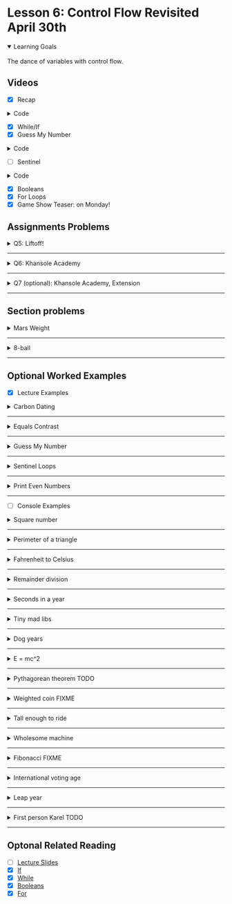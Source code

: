 # Lesson 6: Control Flow Revisited April 30th

<details open>
<summary>Learning Goals</summary>
<br />
The dance of variables with control flow.
</details>

 ## Videos

- [x] Recap

<details>
<summary>Code</summary>

`carbondate.py`
```python
K = -8266.64258429376


def main():
    calculate_age_single_sample():


def calculate_age_single_sample():
    # ask the user to enter the percent of c14 left in their sample
    pct_left = float(input(% of natural c14: ))
    # calc the age
    age = K + math.log(pct_left / 100)
    # print the result
    print("Sample is", str(age), "years old.")
```
</details>

- [x] While/If
- [x] Guess My Number

<details>
<summary>Code</summary>

`carbondate.py`
```python
import random


def main():
    secret_number = random.randint(1, 99)
    guess = int(input("Guess a number between 1 and 99..."))
    while guess != secret_number:
        if guess < secret_number:
            print("Too low")
        else:
            print("Too high")
        print("")
        guess = int(input("Guess a number between 1 and 99..."))
    print("Congrats! The number was:", str(secret_number))


if __name__ == '__main__':
    main()
```
</details>

- [ ] Sentinel

<details>
<summary>Code</summary>

`carbondate.py`
```python
def main():
    number = int(input("Enter a number, -1 to stop: "))
    tot = 0
    while number != -1:
        tot += number
        number = int(input("Enter a number, -1 to stop: "))
    print("Tot:", tot)


if __name__ == '__main__':
    main()
```
</details>


- [x] Booleans
- [x] For Loops
- [x] Game Show Teaser: on Monday!

## Assignments Problems

<details>
<summary>Q5: Liftoff!</summary>
<details open>
<summary>Description</summary>
🚀 countdown.
</details>
<details>
<summary>Code</summary>

`liftoff.py`
```python
"""
Prints out a spaceship launch sequence.
"""

NUM = 11


def main():
    for i in range(NUM):
        if i == 0:
            pass
        else:
            print(NUM - i)
    print("Liftoff!")


if __name__ == '__main__':
    main()
```
</details>

Or, infinitely better:

```python
"""
Prints out a spaceship launch sequence.
"""
def main():
    for i in range(10,0,-1):
        print(i)
    print("Liftoff!")

if __name__ == '__main__':
    main()
```
</details>
</details>
<hr />

<details>
<summary>Q6: Khansole Academy</summary>
<details open>
<summary>Description</summary>
This program is intended to help people to learn randomly generating two numbers, asking the user for the answer, checking for correctness, and informing a message to communicate if the user input is the right value.
</details>
<details>
<summary>Code</summary>

`khansole_academy.py`
```python
"""
Prints out a randomly generated addition problem
and checks if the user answers correctly.
"""

import random


def main():
    khansole_academy()


def khansole_academy():
    n1 = random.randint(0, 100)
    n2 = random.randint(0, 100)
    tot = n1 + n2

    question = "What is " + str(n1) + " + " + str(n2) + "? "
    print(question)
    answer = ''

    while True:
        try:
            answer = int(input())
            break
        except ValueError:
            print("Answer must be an integer")

    print("Your answer:", answer)

    if (answer == tot):
        print("Correct!")
    else:
        print("Incorrect. The expected answer is", tot)


if __name__ == '__main__':
    main()
```
</details>
</details>
<hr />

<details>
<summary>Q7 (optional): Khansole Academy, Extension</summary>
<details open>
<summary>Description</summary>
As the previous, in a loop.
</details>
<details>
<summary>Code</summary>

`khansole_academy.py`
```python
"""
TODO: Write a description here
"""

import random

NUM_CORRECT_IN_A_ROW = 3


def khansole_academy():
    num_of_correct_answers = 0

    while num_of_correct_answers < NUM_CORRECT_IN_A_ROW:
        n1 = create_random_number()
        n2 = create_random_number()
        tot = n1 + n2

        question = "What is " + str(n1) + " + " + str(n2) + "? "
        print(question)
        answer = ''

        while True:
            try:
                answer = int(input())
                break
            except ValueError:
                print("Answer must be an integer")

        print("Your answer:", answer)

        if (answer == tot):
            num_of_correct_answers += 1
            print("Correct!", num_of_correct_answers)
        else:
            print("Incorrect. The expected answer is", tot)
            num_of_correct_answers = 0

        if num_of_correct_answers == NUM_CORRECT_IN_A_ROW:
            print("Congratulations! ...")
            break


def create_random_number():
    return random.randint(0, 100)


def main():
    khansole_academy()


if __name__ == '__main__':
    main()
```
</details>
</details>
<hr />

## Section problems

<details>
<summary>Mars Weight</summary>
<details open>
<summary>Description</summary>
Last Monday, NASA made history with the first controlled flight on another planet. Its latest Mars Rover, Perseverance, has onboard a 50cm high helicopter called Ingenuity. On Sunday, Ingenuity made its <a href="https://www.nytimes.com/2021/04/25/science/mars-helicopter-nasa.html">third flight</a>, during which it flew faster and further than it had on any of its test flights on Earth. Interestingly, Ingenuity <a href="https://github.com/readme/nasa-ingenuity-helicopter">uses Python</a> for some of its flight modeling software!

When programming Ingenuity, one of the things that NASA engineers need to account for is the fact that due to the weaker gravity on Mars, an Earthling's weight on Mars is 37.8% of their weight on Earth. Write a Python program that prompts an Earthling to enter their weight on Earth and prints their calculated weight on Mars.
</details>
<details>
<summary>Code</summary>

`marsweight.py`
```python
"""
Prompts the user for a weight on Earth
and prints the equivalent weight on Mars.
"""


def main():
    # Fill this function out!
    # earthling_weight = float(input("What is your weight on Heart: "))
    # sigh... :)
    print("The equivalent on Mars:",
        float(input("Enter a weight on Earth: ")) * 0.378)


if __name__ == "__main__":
    main()
```
</details>
</details>
<hr />

<details>
<summary>8-ball</summary>
<details open>
<summary>Description</summary>
The idea behind an 8-ball is very simple. You ask it a yes or no question, and it tells you the answer. The catch is that the answer it chooses is randomly selected from a set of prefabricated responses.
</details>
<details>
<summary>Code</summary>

`8ball.py`
```python
"""
Simulates a magic eight ball.
Prompts the user to type a yes or no question and gives
a random answer from a set of prefabricated responses.
"""
import random


def main():
    answers = ["As I see it, yes.", "Ask again later."]

    while True:
        # question = input("Ask a yes or no question: ")
        # if question == "":
        if input("Ask a yes or no question: ") == "":
            break
        answer = random.randint(0, 1)
        print(answers[answer])


if __name__ == "__main__":
    main()
```
</details>
</details>
<hr />

## Optional Worked Examples

- [x] Lecture Examples

<details>
<summary>Carbon Dating</summary>
<details open>
<summary>Description</summary>
Write a program to calculate how old something is.

Input: what percent of c14 is remaining in the sample?

Output: age of the sample, in years
</details>
<details>
<summary>Code</summary>

`carbondate.py`
```python
import math

# The constant K in the half life formula
K = -8266.64258429376

def main():
    calculate_age_single_sample()

def calculate_age_single_sample():
    # Ask the user to enter the percent of c14 left in their sample
    pct_left = float(input("% of natural c14: "))
    # Calculate the age: https://en.wikipedia.org/wiki/Radiocarbon_dating
    age = K * math.log(pct_left / 100)
    # Print the result
    print("Sample is " + str(age) + " years old.")

if __name__ == '__main__':
    main()
```
</details>
</details>
<hr />

<details>
<summary>Equals Contrast</summary>
<details open>
<summary>Description</summary>
/shrug
</details>
<details>
<summary>Code</summary>

`.py`
```python

```
</details>
</details>
<hr />

<details>
<summary>Guess My Number</summary>
<details open>
<summary>Description</summary>
Guessing a number between 1 and 99.
</details>
<details>
<summary>Code</summary>

`guess_number.py`
```python
"""
Generates a random number between 1 and 99.
Has the user keep guessing until they figure out
what the number is. Tells the user after each guess
if their guess was too high or too low.
"""

import random

def main():
    secret_number = random.randint(1, 99)
    print("I am thinking of a number between 1 and 99...")
    guess = int(input("Enter a guess: "))
    # True if guess is not equal to secret number
    while guess != secret_number:
        # True if guess is less than secret number
        if guess < secret_number:
            print("Your guess is too low")
        else:
            print("Your guess is too high")
        print("") # an empty line
        guess = int(input("Enter a new guess: "))
    print("Congrats! The number was: " + str(secret_number))

if __name__ == '__main__':
    main()
```
</details>
</details>
<hr />

<details>
<summary>Sentinel Loops</summary>
<details open>
<summary>Description</summary>
When the user inputs `-1`, the world ends!
</details>
<details>
<summary>Code</summary>

`sentinel.py`
```python
"""
Asks the user for a number until they enter -1
Reports the total value of all the numbers at the end
"""


def main():
    number = int(input("Enter a number, -1 to stop: "))
    tot = 0
    while number != -1:
        tot += number
        number = int(input("Enter a number, -1 to stop: "))
    print("Tot:", tot)


if __name__ == '__main__':
    main()
```
</details>
</details>
<hr />

<details>
<summary>Print Even Numbers</summary>
<details open>
<summary>Description</summary>
Program to print the first 100 even numbers
</details>
<details>
<summary>Code</summary>

`print_even.py`
```python
"""
Example of using the index variable of a for loop
"""

def main():
    for i in range(100):
        # in a for loop, you have access to
        # a variable which knows how many times the loop
        # has completed
        print(i * 2)

if __name__ == '__main__':
    main()

```
</details>
</details>
<hr />

- [ ] Console Examples

<details>
<summary>Square number</summary>
<details open>
<summary>Description</summary>
Ask the user for a number and print its square (the product of the number times itself).

<div>
<p>$ python square.py</p>
<p>Type a number to see its square: 4</p>
<p>4.0 squared is 16.0</p>
</div>
</details>
<details>
<summary>Code</summary>

`square.py`
```python

def main():
    # incorrect, but...
    print(
        "squared is",
        pow(float(input("Type a number to see its square: ")), 2)
    )


if __name__ == "__main__":
    main()
```
</details>
</details>
<hr />

<details>
<summary>Perimeter of a triangle</summary>
<details open>
<summary>Description</summary>
Prompt the user to enter the lengths of each side of a triangle and then calculate and print the perimeter of the triangle (the sum of all of the side lengths).
</details>
<details>
<summary>Code</summary>

`perimeter.py`
```python
sides = []


def main():
    ask_length_sides()


def ask_length_sides():
    for i in range(3):
        text = "What is the length of side " + str(i + 1) + "? "
        # print(sides)
        sides.append(float(input(text)))
    calc_perimeter(sides)


def calc_perimeter(sides):
    perimeter = 0
    for i in range(len(sides)):
        # print(sides[i])
        perimeter += sides[i]
    print("The perimeter of the triangle is", perimeter)


if __name__ == "__main__":
    main()
```
</details>
</details>
<hr />

<details>
<summary>Fahrenheit to Celsius</summary>
<details open>
<summary>Description</summary>
Write a program which prompts the user for a temperature in Fahrenheit (this can be a number with decimal places!) and outputs the temperature converted to Celsius.
</details>
<details>
<summary>Code</summary>

`f_to_c.py`
```python
def main():
    convert_F_to_C()


def convert_F_to_C():
    # degrees_celsius = (degrees_fahrenheit - 32) * 5/9
    f = float(input("Enter temperature in Fahrenheit: "))
    print("Temperature: ", f, "\bF =", format((f - 32) * 5 / 9, '.2f'), "\bC")


if __name__ == "__main__":
    main()
```
</details>
</details>
<hr />

<details>
<summary>Remainder division</summary>
<details open>
<summary>Description</summary>
Time to ask the user for two numbers, one at a time, and then print the result of dividing the first number by the second and also the remainder of the division.
</details>
<details>
<summary>Code</summary>

`remainder.py`
```python
def main():
    answer()


def answer():
    num1 = float(input("Please enter an integer to be divided: "))
    num2 = float(input("Please enter an integer to divide by: "))
    print("The result of this division is", int(num1 / num2), "with a remainder of", int(num1 % num2))


if __name__ == "__main__":
    main()
```
</details>
</details>
<hr />

<details>
<summary>Seconds in a year</summary>
<details open>
<summary>Description</summary>
Python will calculate the number of seconds in a year, and tell the user what the result is in a nice print statement with the use constants: there are 365 days in a year, 24 hours in a day, 60 minutes in an hour, and 60 seconds per minute.
</details>
<details>
<summary>Code</summary>

`seconds_per_year.py`
```python
DAYS_PER_YEAR = 365
HOURS_PER_DAY = 24
MINUTES_PER_HOUR = 60
SECONDS_PER_MINUTE = MINUTES_PER_HOUR


def main():
    calculate_seconds_per_year()


def calculate_seconds_per_year():
    seconds_per_year = DAYS_PER_YEAR *\
                        HOURS_PER_DAY *\
                        MINUTES_PER_HOUR *\
                        SECONDS_PER_MINUTE
    print(f"There are {seconds_per_year} per year.")


if __name__ == "__main__":
    main()
```
</details>
</details>
<hr />

<details>
<summary>Tiny mad libs</summary>
<details open>
<summary>Description</summary>
The program prompts the user for an adjective, then a noun, then a verb, and then prints a fun sentence with those words!
</details>
<details>
<summary>Code</summary>

`tiny_mad_libs.py`
```python
SENTENCE_START = "Code in Place is fun. I learned to program and used Python to make my " # adjective noun verb


def main():
    tiny_mad_lib()


def tiny_mad_lib():
    adjective = input("Please type an adjective and press enter. ")
    noun = input("Please type a noun and press enter. ")
    verb = input("Please type a verb and press enter. ")
    print(SENTENCE_START + adjective, noun, verb + "!")


if __name__ == "__main__":
    main()
```
</details>
</details>
<hr />

<details>
<summary>Dog years</summary>
<details open>
<summary>Description</summary>
This program asks an user to input an age in human years, and converts it to the equivalent age in dog years.
</details>
<details>
<summary>Code</summary>

`dog_years.py`
```python
"""
Dogs are man's best friend, but they have different lifespans than humans.
If you divide the average human lifespan by the average lifespan of a dog,
you can calculate the multiplier for converting an age in human years to an
age in dog years. The average lifespan of a human is 79 years and the average
lifespan of a dog is 11 years. So, 1 human year
is equal to 79/11 = 7.18 dog years. To convert, say,
3 human years to dog years,
you'd multiply 3 * 7.18 = 21.54 dog years.
That means, if your dog is 3 years old in human years,
they're past their teenage years in dog years!
"""

MULTIPLIER = 7.18


def main():
    calc_dog_age()


def calc_dog_age():
    human_age = float(input("Enter an age in human years: "))
    print(f"That's {human_age * MULTIPLIER} in dog years!")


if __name__ == "__main__":
    main()
```
</details>
</details>
<hr />

<details>
<summary>E = mc^2</summary>
<details open>
<summary>Description</summary>
Program that continually reads in mass from the user and then outputs the equivalent energy using Einstein's mass-energy equivalence formula (E stands for energy, m stands for mass, and C is the speed of light:

<quote>E = m⋅C2</quote>

Almost 100 years ago, Albert Einstein famously discovered that mass and energy are interchangeable and are related by the above equation. You should ask the user for mass (m) in kilograms and use a constant value for the speed of light -- C = 299792458 m/s.
</details>
<details>
<summary>Code</summary>

`emc2.py`
```python
C = 299792458  # m/s


def main():
    mass_to_energy()


def mass_to_energy():
    mass = float(input("Enter kilos of mass: "))
    print("e = m * C^2...")
    print(f"m = {mass} kg")
    print(f"C {C} m/s")
    print(mass * pow(C, 2), "joules of energy!")


if __name__ == "__main__":
    main()
```
</details>
</details>
<hr />

<details>
<summary>Pythagorean theorem TODO</summary>
<details open>
<summary>Description</summary>
On hold!
</details>
<details>
<summary>Code</summary>

`pythagorean.py`
```python

```
</details>
</details>
<hr />

<details>
<summary>Weighted coin FIXME</summary>
<details open>
<summary>Description</summary>
Write a program which will flip a weighted coin.

Coin flips are usually fair, but can be cheated -- a weighted coin is a coin where the probability of heads isn't 50%. Your code should use the random module to "flip" coin where the probability of heads is 70% and print the outcome (heads or tails).
</details>
<details>
<summary>Code</summary>

`weighted_coin.py`
```python
"""
🙈 Trying solution at: https://edstem.org/us/courses/11037/discussion/408746
It passes, example to study
"""


import random
import math

def main():
    countHeads = int(0)
    countTails = int(0)

    inputFlipCount = int(input("Input how many times you want to simulate a weighted coin: "))
    for i in range(inputFlipCount):
        flipCoin = random.randint(1,10)
        if flipCoin <= 7 :
            countHeads = countHeads+1
        else:
            countTails = countTails+1

    countHeadsPerc = float((countHeads/inputFlipCount)*100)
    countTailsPerc = float((countTails/inputFlipCount)*100)

    print("Results for " + str(inputFlipCount) + " coin flips:")
    print("Heads: " + str(countHeads) + " Probobility: " + str(trim(countHeadsPerc,2)) + "%")
    print("Tails: " + str(countTails) + " Probobility: " + str(trim(countTailsPerc,2)) + "%")

def trim(f, n):
    return math.floor(f * 10 ** n) / 10 ** n


if __name__ == "__main__":
    main()
```
</details>
</details>
<hr />

<details>
<summary>Tall enough to ride</summary>
<details open>
<summary>Description</summary>
Write a program which asks the user how tall they are and prints whether or not they're taller than a pre-specified minimum height.
</details>
<details>
<summary>Code</summary>

`tall_enough.py`
```python
MINIMUM_HEIGHT = 50


def main():
    find_if_tall_enough()


def find_if_tall_enough():
    ask_for_stature()
    # tall_enough(stature)


def ask_for_stature():
    # return float(input("How tall are you? "))

    # extension
    while True:
        try:
            stature = input("\nHow tall are you (enter a number or 'bye' to stop)? ")
            if stature == str("bye"):
                print("\nBye bye")
                break
            tall_enough(int(stature))
        except ValueError:
            print("\nPlease, enter a number or 'bye' to stop!")


def tall_enough(stature):
    if stature >= MINIMUM_HEIGHT:
        print("You're tall enough to ride!")
    else:
        print("\nSorry, you are not tall enough.\nTry again, you will be luckier ")


if __name__ == "__main__":
    main()
```
</details>
</details>
<hr />

<details>
<summary>Wholesome machine</summary>
<details open>
<summary>Description</summary>
Write a program which prompts the user to type an affirmation of your choice (we'll use "I am capable of doing anything I put my mind to.") until they type it correctly. Sometimes, especially in the midst of such uncertain times, we just need to be reminded that we are resilient, capable, and strong; this little Python program may be able to help!
</details>
<details>
<summary>Code</summary>

`wholesome.py`
```python
AFFIRMATION = "I am capable of doing anything I put my mind to."


def main():
    wholesome()


def wholesome():
    user_input = input("Please type the following affirmation: I am capable of doing anything I put my mind to. ")
    while user_input != AFFIRMATION:
        print("\nThat was not the affirmation.\n")
        user_input = input("Please type the following affirmation: I am capable of doing anything I put my mind to. ")
    print("That's right! :)")


if __name__ == "__main__":
    main()
```
</details>
</details>
<hr />

<details>
<summary>Fibonacci FIXME</summary>
<details open>
<summary>Description</summary>
Write a program to print terms in the Fibonacci sequence up to a maximum value.

In the 13th century, the Italian mathematician Leonardo Fibonacci, as a way to explain the geometric growth of a population of rabbits, devised a mathematical sequence that now bears his name. The first two terms in this sequence, Fib(0) and Fib(1), are 0 and 1, and every subsequent term is the sum of the preceding two. Thus, the first several terms in the Fibonacci sequence look like this:

Fib(0) = 0
Fib(1) = 1
Fib(2) = 1 (0 + 1)
Fib(3) = 2 (1 + 1)
Fib(4) = 3 (1 + 2)
Fib(5) = 5 (2 + 3)

Write a program that displays the terms in the Fibonacci sequence, starting with Fib(0) and continuing as long as the terms are less than 10,000 (you should store this value as a constant!).
</details>
<details>
<summary>Code</summary>

`fibonacci.py`
```python
MAX_TERM_VALUE = 10000

def main():
    curr_term = 0
    next_term = 1
    while curr_term <= MAX_TERM_VALUE:
        print(curr_term)
        term_after_next = curr_term + next_term
        curr_term = next_term
        next_term = term_after_next


if __name__ == "__main__":
    main()
```
</details>
</details>
<hr />

<details>
<summary>International voting age</summary>
<details open>
<summary>Description</summary>
Write a program which asks a user for their age and lets them know if they can or can't vote in the following three fictional countries.

In the fictional countries of Peturksbouipo, Stanlau, and Mayengua, the voting ages are very different:

    the voting age in Peturksbouipo is 16 (in real life, this is the voting age in, for example, Scotland, Ethiopia, and Austria)

    the voting age in Stanlau is 25 (in real life this is the voting age in the United Arab Emirates)

    the voting age in Mayengua is 48 (in real life, as far as we can tell, this isn't the voting age anywhere)

Your code should prompt the for their age and print whether or not they can vote in Peturksbouipo, Stanlau, or Mayengua.
</details>
<details>
<summary>Code</summary>

`voting.py`
```python

PETURKSBOUIPO = 16
STANLAU = 25
MAYENGUA = 48


def main():
    can_vote()


def can_vote():
    ask_for_age()


def ask_for_age():
    while True:
        try:
            age = input("\nHow old are you? ")
            if age == str("bye"):
                print("\nBye bye")
                break
            # return age
            elif int(age) < PETURKSBOUIPO:
                print("Sorry, you can not vote nowhere!")
            elif PETURKSBOUIPO <= int(age) < STANLAU:
                print("You can vote in Peturksbouipo where the voting age is 16.")
                print("You cannot vote in Stanlau where the voting age is 25.")
                print("You cannot vote in Mayengua where the voting age is 48.")
            elif STANLAU <= int(age) < MAYENGUA:
                print("You can vote in Peturksbouipo where the voting age is 16.")
                print("You can vote in Stanlau where the voting age is 25.")
                print("You cannot vote in Mayengua where the voting age is 48.")
            else:
                print("You can vote in Peturksbouipo where the voting age is 16.")
                print("You can vote in Stanlau where the voting age is 25.")
                print("You can vote in Mayengua where the voting age is 48.")
        except ValueError:
            print("\nPlease, enter a number or 'bye' to stop!")


if __name__ == "__main__":
    main()
```
</details>
</details>
<hr />

<details>
<summary>Leap year</summary>
<details open>
<summary>Description</summary>
Write a program that reads a year from the user and tells whether a given year is a leap year or not.
</details>
<details>
<summary>Code</summary>

`leap_year.py`
```python
def main():
    year = int(input('Please input a year: '))

    # checking whether the provided year is evenly divisibly by 4
    if year % 4 == 0:
        # checking whether the provided year is evenly divisibly by 100
        if year % 100 == 0:
            # checking whether the provided year is evenly divisibly by 400
            if year % 400 == 0:
                print("That's a leap year!")
            else:
                print("That's not a leap year.")
        else:
            print("That's a leap year!")
    else:
        print("That's not a leap year.")


if __name__ == "__main__":
    main()
```
</details>
</details>
<hr />

<details>
<summary>First person Karel TODO</summary>
<details open>
<summary>Description</summary>

</details>
<details>
<summary>Code</summary>

`karel.py`
```python

```
</details>
</details>
<hr />

 ## Optonal Related Reading

- [ ] [Lecture Slides](https://codeinplace2020.github.io/faqs/6-ControlFlowRevisited.pdf)
- [x] [If](https://codeinplace2021.github.io/pythonreader/en/if/)
- [x] [While](https://codeinplace2021.github.io/pythonreader/en/while/)
- [x] [Booleans](https://codeinplace2021.github.io/pythonreader/en/booleans/)
- [x] [For](https://codeinplace2021.github.io/pythonreader/en/for/)
